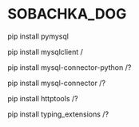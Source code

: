 # SOBACHKA_DOG

pip install pymysql

pip install mysqlclient /

pip install mysql-connector-python /?

pip install mysql-connector /?

pip install httptools /?

pip install typing_extensions /?
